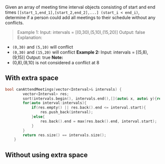 Given an array of meeting time interval objects consisting of start and end times `[[start_1,end_1],[start_2,end_2],...] (start_i < end_i)`, determine if a person could add all meetings to their schedule without any conflicts.

>Example 1:
>Input: intervals = [(0,30),(5,10),(15,20)]
>Output: false
>Explanation:
- `(0,30)` and `(5,10)` will conflict
- `(0,30)` and `(15,20)` will conflict
**Example 2:**
Input: intervals = [(5,8),(9,15)]
Output: true
**Note:**
- (0,8),(8,10) is not considered a conflict at 8
## With extra space
```cpp
bool canAttendMeetings(vector<Interval>& intervals) {
        vector<Interval> res;
        sort(intervals.begin(), intervals.end(),[](auto& x, auto& y){return x.start < y.start;});
        for(auto interval:intervals){
            if(res.empty() || res.back().end <= interval.start){
                res.push_back(interval);
            }else{
                res.back().end = max(res.back().end, interval.start);
            }
        }
        return res.size() == intervals.size();
    }
```
## Without using extra space
```cpp

```